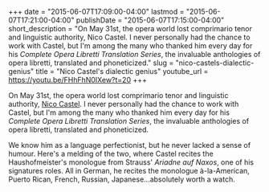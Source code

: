 +++
date = "2015-06-07T17:09:00-04:00"
lastmod = "2015-06-07T17:21:00-04:00"
publishDate = "2015-06-07T17:15:00-04:00"
short_description = "On May 31st, the opera world lost comprimario tenor and linguistic authority, Nico Castel. I never personally had the chance to work with Castel, but I'm among the many who thanked him every day for his *Complete Opera Libretti Translation Series*, the invaluable anthologies of opera libretti, translated and phoneticized."
slug = "nico-castels-dialectic-genius"
title = "Nico Castel&#039;s dialectic genius"
youtube_url = https://youtu.be/FHhFhN0IXew?t=20
+++

On May 31st, the opera world lost comprimario tenor and linguistic authority, [Nico Castel](http://www.nytimes.com/2015/06/04/arts/music/nico-castel-tenor-and-diction-coach-at-the-met-dies-at-83.html?_r=0). I never personally had the chance to work with Castel, but I'm among the many who thanked him every day for his *Complete Opera Libretti Translation Series*, the invaluable anthologies of opera libretti, translated and phoneticized.

We know him as a language perfectionist, but he never lacked a sense of humour. Here's a melding of the two, where Castel recites the Haushofmeister's monologue from Strauss' *Ariadne auf Naxos*, one of his signatures roles. All in German, he recites the monologue à-la-American, Puerto Rican, French, Russian, Japanese...absolutely worth a watch.
